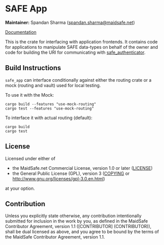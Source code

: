 # SAFE App

**Maintainer:** Spandan Sharma (spandan.sharma@maidsafe.net)

[Documentation](https://docs.rs/safe_app)

This is the crate for interfacing with application frontends. It contains code for applications to manipulate SAFE data-types on behalf of the owner and code for building the URI for communicating with [safe_authenticator](../safe_authenticator).

## Build Instructions

`safe_app` can interface conditionally against either the routing crate or a mock (routing and vault) used for local testing.

To use it with the Mock:
```
cargo build --features "use-mock-routing"
cargo test --features "use-mock-routing"
```

To interface it with actual routing (default):
```
cargo build
cargo test
```

## License

Licensed under either of

* the MaidSafe.net Commercial License, version 1.0 or later ([LICENSE](LICENSE))
* the General Public License (GPL), version 3 ([COPYING](COPYING) or http://www.gnu.org/licenses/gpl-3.0.en.html)

at your option.

## Contribution

Unless you explicitly state otherwise, any contribution intentionally submitted for inclusion in the
work by you, as defined in the MaidSafe Contributor Agreement, version 1.1 ([CONTRIBUTOR]
(CONTRIBUTOR)), shall be dual licensed as above, and you agree to be bound by the terms of the
MaidSafe Contributor Agreement, version 1.1.
